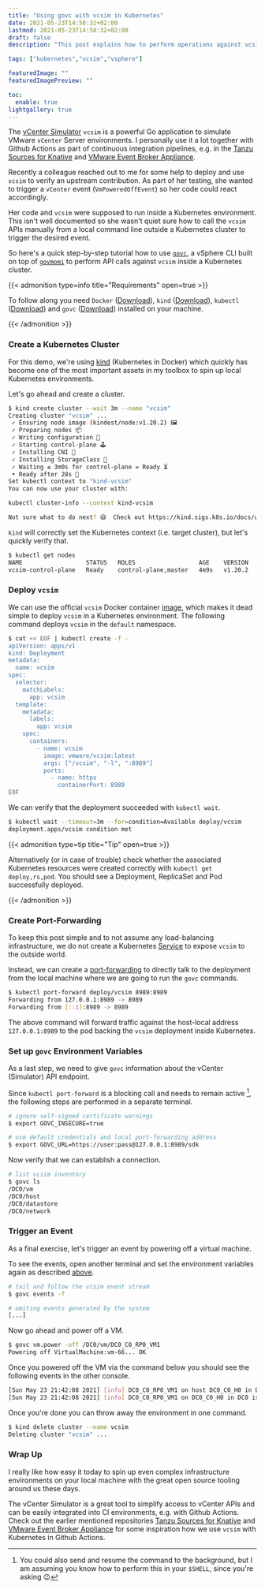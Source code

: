 ```yaml
---
title: "Using govc with vcsim in Kubernetes"
date: 2021-05-23T14:58:32+02:00
lastmod: 2021-05-23T14:58:32+02:00
draft: false
description: "This post explains how to perform operations against vcsim deployed in a Kubernetes environment with govc"

tags: ["kubernetes","vcsim","vsphere"]

featuredImage: ""
featuredImagePreview: ""

toc:
  enable: true
lightgallery: true
---
```


<!--more-->

The [vCenter Simulator](https://github.com/vmware/govmomi/tree/master/vcsim)
`vcsim` is a powerful Go application to simulate VMware `vCenter` Server
environments. I personally use it a lot together with Github Actions as part of
continuous integration pipelines, e.g. in the [Tanzu Sources for
Knative](https://github.com/vmware-tanzu/sources-for-knative) and [VMware Event
Broker
Appliance](https://github.com/vmware-samples/vcenter-event-broker-appliance).

Recently a colleague reached out to me for some help to deploy and use `vcsim`
to verify an upstream contribution. As part of her testing, she wanted to
trigger a `vCenter` event (`VmPoweredOffEvent`) so her code could react
accordingly. 

Her code and `vcsim` were supposed to run inside a Kubernetes environment. This
isn't well documented so she wasn't quiet sure how to call the `vcsim` APIs
manually from a local command line outside a Kubernetes cluster to trigger the
desired event.

So here's a quick step-by-step tutorial how to use
[`govc`](https://github.com/vmware/govmomi/tree/master/govc), a vSphere CLI
built on top of [`govmomi`](https://github.com/vmware/govmomi/) to perform API
calls against `vcsim` inside a Kubernetes cluster.

{{< admonition type=info title="Requirements" open=true >}}

To follow along you need `Docker`
([Download](https://www.docker.com/products/docker-desktop)), `kind`
([Download](https://github.com/kubernetes-sigs/kind#installation-and-usage)),
`kubectl` ([Download](https://kubernetes.io/docs/tasks/tools/)) and `govc`
([Download](https://github.com/vmware/govmomi/tree/master/govc#binaries)) installed
on your machine. 

{{< /admonition >}}

### Create a Kubernetes Cluster

For this demo, we're using [kind](https://github.com/kubernetes-sigs/kind)
(Kubernetes in Docker) which quickly has become one of the most important assets
in my toolbox to spin up local Kubernetes environments.

Let's go ahead and create a cluster.

```bash
$ kind create cluster --wait 3m --name "vcsim"
Creating cluster "vcsim" ...
 ✓ Ensuring node image (kindest/node:v1.20.2) 🖼
 ✓ Preparing nodes 📦
 ✓ Writing configuration 📜
 ✓ Starting control-plane 🕹️
 ✓ Installing CNI 🔌
 ✓ Installing StorageClass 💾
 ✓ Waiting ≤ 3m0s for control-plane = Ready ⏳
 • Ready after 28s 💚
Set kubectl context to "kind-vcsim"
You can now use your cluster with:

kubectl cluster-info --context kind-vcsim

Not sure what to do next? 😅  Check out https://kind.sigs.k8s.io/docs/user/quick-start/
```

`kind` will correctly set the Kubernetes context (i.e. target cluster), but
let's quickly verify that.

```bash
$ kubectl get nodes
NAME                  STATUS   ROLES                  AGE    VERSION
vcsim-control-plane   Ready    control-plane,master   4m9s   v1.20.2
```

### Deploy `vcsim`

We can use the official `vcsim` Docker container
[image](https://hub.docker.com/r/vmware/vcsim), which makes it dead simple to
deploy `vcsim` in a Kubernetes environment. The following command deploys
`vcsim` in the `default` namespace.

```bash
$ cat << EOF | kubectl create -f -
apiVersion: apps/v1
kind: Deployment
metadata:
  name: vcsim
spec:
  selector:
    matchLabels:
      app: vcsim
  template:
    metadata:
      labels:
        app: vcsim
    spec:
      containers:
        - name: vcsim
          image: vmware/vcsim:latest
          args: ["/vcsim", "-l", ":8989"]
          ports:
            - name: https
              containerPort: 8989
EOF
```

We can verify that the deployment succeeded with `kubectl wait`.

```bash
$ kubectl wait --timeout=3m --for=condition=Available deploy/vcsim
deployment.apps/vcsim condition met
```

{{< admonition type=tip title="Tip" open=true >}}

Alternatively (or in case of trouble) check whether the associated Kubernetes
resources were created correctly with `kubectl get deploy,rs,pod`. You should
see a Deployment, ReplicaSet and Pod successfully deployed.

{{< /admonition >}}

### Create Port-Forwarding

To keep this post simple and to not assume any load-balancing infrastructure, we
do not create a Kubernetes
[Service](https://kubernetes.io/docs/concepts/services-networking/service/) to
expose `vcsim` to the outside world.

Instead, we can create a
[port-forwarding](https://kubernetes.io/docs/tasks/access-application-cluster/port-forward-access-application-cluster/)
to directly talk to the deployment from the local machine where we are going to
run the `govc` commands.

```bash
$ kubectl port-forward deploy/vcsim 8989:8989
Forwarding from 127.0.0.1:8989 -> 8989
Forwarding from [::1]:8989 -> 8989
```

The above command will forward traffic against the host-local address
`127.0.0.1:8989` to the pod backing the `vcsim` deployment inside Kubernetes.

### Set up `govc` Environment Variables

As a last step, we need to give `govc` information about the vCenter (Simulator)
API endpoint.

Since `kubectl port-forward` is a blocking call and needs to remain active [^job], the
following steps are performed in a separate terminal.

```bash
# ignore self-signed certificate warnings
$ export GOVC_INSECURE=true

# use default credentials and local port-forwarding address
$ export GOVC_URL=https://user:pass@127.0.0.1:8989/sdk
```

Now verify that we can establish a connection.

```bash
# list vcsim inventory
$ govc ls
/DC0/vm
/DC0/host
/DC0/datastore
/DC0/network
```

### Trigger an Event

As a final exercise, let's trigger an event by powering off a virtual machine.

To see the events, open another terminal and set the environment variables again
as described [above](#set-up-govc-environment-variables).

```bash
# tail and follow the vcsim event stream
$ govc events -f

# omiting events generated by the system
[...]
```

Now go ahead and power off a VM.

```bash
$ govc vm.power -off /DC0/vm/DC0_C0_RP0_VM1
Powering off VirtualMachine:vm-66... OK
```

Once you powered off the VM via the command below you should see the following
events in the other console.

```bash
[Sun May 23 21:42:08 2021] [info] DC0_C0_RP0_VM1 on host DC0_C0_H0 in DC0 is stopping
[Sun May 23 21:42:08 2021] [info] DC0_C0_RP0_VM1 on DC0_C0_H0 in DC0 is powered off
```

Once you're done you can throw away the environment in one command.

```bash
$ kind delete cluster --name vcsim
Deleting cluster "vcsim" ...
```

### Wrap Up

I really like how easy it today to spin up even complex infrastructure
environments on your local machine with the great open source tooling around us
these days.

The vCenter Simulator is a great tool to simplify access to vCenter APIs and can
be easily integrated into CI environments, e.g. with Github Actions. Check out
the earlier mentioned repositories [Tanzu Sources for
Knative](https://github.com/vmware-tanzu/sources-for-knative) and [VMware Event
Broker
Appliance](https://github.com/vmware-samples/vcenter-event-broker-appliance) for
some inspiration how we use `vcsim` with Kubernetes in Github Actions.

[^job]: You could also send and resume the command to the background, but I am
assuming you know how to perform this in your `$SHELL`, since you're asking 😉